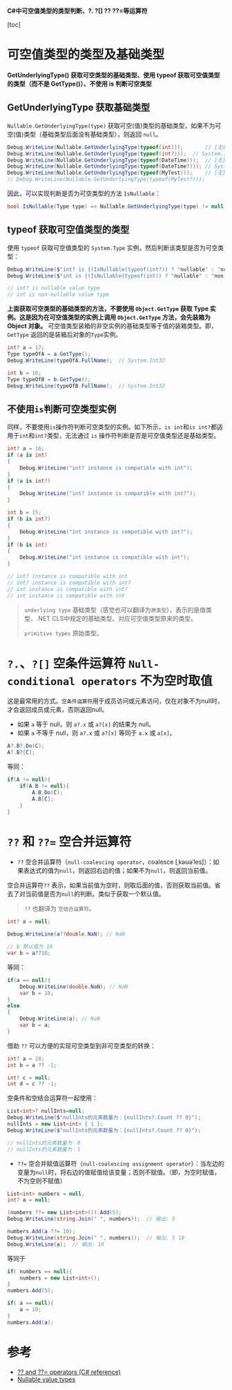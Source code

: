 **C#中可空值类型的类型判断、?. ?[] ?? ??=等运算符**

[toc]

# 可空值类型的类型及基础类型

**GetUnderlyingType() 获取可空类型的基础类型、使用 typeof 获取可空值类型的类型（而不是 GetType()）、不使用 is 判断可空类型**

## GetUnderlyingType 获取基础类型

`Nullable.GetUnderlyingType(type)` 获取可空(值)类型的基础类型，如果不为可空(值)类型（基础类型后面没有基础类型），则返回 `null`。

```C#
Debug.WriteLine(Nullable.GetUnderlyingType(typeof(int)));       // [无基础类型]
Debug.WriteLine(Nullable.GetUnderlyingType(typeof(int?)));  // System.Int32
Debug.WriteLine(Nullable.GetUnderlyingType(typeof(DateTime)));  // [无]
Debug.WriteLine(Nullable.GetUnderlyingType(typeof(DateTime?))); // System.DateTime
Debug.WriteLine(Nullable.GetUnderlyingType(typeof(MyTest)));    // [无]
// Debug.WriteLine(Nullable.GetUnderlyingType(typeof(MyTest?)));
```

因此，可以实现判断是否为可空类型的方法 `IsNullable`：

```C#
bool IsNullable(Type type) => Nullable.GetUnderlyingType(type) != null;
```

## typeof 获取可空值类型的类型

使用 `typeof` 获取可空值类型的 `System.Type` 实例，然后判断该类型是否为可空类型：

```C#
Debug.WriteLine($"int? is {(IsNullable(typeof(int?)) ? "nullable" : "non nullable")} value type");
Debug.WriteLine($"int is {(IsNullable(typeof(int)) ? "nullable" : "non-nullable")} value type");

// int? is nullable value type
// int is non-nullable value type
```

**上面获取可空类型的基础类型的方法，不要使用 `Object.GetType` 获取 Type 实例。这是因为在可空值类型的实例上调用 `Object.GetType` 方法，会先装箱为 Object 对象。** 可空值类型装箱的非空实例的基础类型等于值的装箱类型。即，`GetType` 返回的是装箱后对象的`Type`实例。

```C#
int? a = 17;
Type typeOfA = a.GetType();
Debug.WriteLine(typeOfA.FullName);  // System.Int32

int b = 16;
Type typeOfB = b.GetType();
Debug.WriteLine(typeOfB.FullName);  // System.Int32
```

## 不使用`is`判断可空类型实例

同样，不要使用`is`操作符判断可空类型的实例。如下所示，`is int`和`is int?`都适用于`int`和`int?`类型，无法通过 `is` 操作符判断是否是可空值类型还是基础类型。 

```C#
int? a = 16;
if (a is int)
{
    Debug.WriteLine("int? instance is compatible with int");
}
if (a is int?)
{
    Debug.WriteLine("int? instance is compatible with int?");
}

int b = 15;
if (b is int?)
{
    Debug.WriteLine("int instance is compatible with int?");
}
if (b is int)
{
    Debug.WriteLine("int instance is compatible with int");
}

// int? instance is compatible with int
// int? instance is compatible with int?
// int instance is compatible with int?
// int instance is compatible with int
```

> `underlying type` 基础类型（感觉也可以翻译为`原类型`），表示的是值类型、.NET CLS中规定的基础类型。对应可空值类型原来的类型。
> 
> `primitive types` 原始类型。 

# `?.`、`?[]` 空条件运算符 `Null-conditional operators` 不为空时取值

这是最常用的方式。`空条件运算符`用于成员访问或元素访问，仅在对象不为null时，才会返回成员或元素，否则返回null。

- 如果 `a` 等于 null，则 `a?.x` 或 `a?[x]` 的结果为 null。
- 如果 `a` 不等于 null，则 `a?.x` 或 `a?[x]` 等同于 `a.x` 或 `a[x]`。

```C#
A?.B?.Do(C);
A?.B?[C];
```

等同：

```C#
if(A != null){
    if(A.B != null){
        A.B.Do(C);
        A.B[C];
    }
}
```

# `??` 和 `??=` 空合并运算符

- `??` 空合并运算符（`null-coalescing operator`，coalesce [ˌkəʊəˈles]）：如果表达式的值为`null`，则返回右边的值；如果不为`null`，则返回当前值。

空合并运算符`??` 表示，如果当前值为空时，则取后面的值，否则获取当前值。省去了对当前值是否为`null`的判断。类似于获取一个默认值。

> `??` 也翻译为 `空结合运算符`。

```C#
int? a = null;

Debug.WriteLine(a??double.NaN); // NaN

// b 默认值为 10
var b = a??10;
```

等同：

```C#
if(a == null){
    Debug.WriteLine(double.NaN); // NaN
    var b = 10;
}
else
{
    Debug.WriteLine(a); // NaN
    var b = a;
}
```

借助 `??` 可以方便的实现可空类型到非可空类型的转换：

```C#
int? a = 28;
int b = a ?? -1;

int? c = null;
int d = c ?? -1;
```

空条件和空结合运算符一起使用：

```C#
List<int>? nullInts=null;
Debug.WriteLine($"nullInts的元素数量为：{nullInts?.Count ?? 0}");
nullInts = new List<int> { 1 };
Debug.WriteLine($"nullInts的元素数量为：{nullInts?.Count ?? 0}");

// nullInts的元素数量为：0
// nullInts的元素数量为：1
```

- `??=` 空合并赋值运算符（`null-coalescing assignment operator`）：当左边的变量为`null`时，将右边的值赋值给该变量；否则不赋值。（即，为空时赋值，不为空则不赋值）

```C#
List<int> numbers = null;
int? a = null;

(numbers ??= new List<int>()).Add(5);
Debug.WriteLine(string.Join(" ", numbers));  // 输出: 5

numbers.Add(a ??= 10);
Debug.WriteLine(string.Join(" ", numbers));  // 输出: 5 10
Debug.WriteLine(a);  // 输出: 10
```

等同于

```C#
if( numbers == null){
    numbers = new List<int>();
}
numbers.Add(5);

if( a == null){
    a = 10;
}
numbers.Add(a);
```

# 参考

- [?? and ??= operators (C# reference)](https://learn.microsoft.com/en-us/dotnet/csharp/language-reference/operators/null-coalescing-operator)
- [Nullable value types](https://learn.microsoft.com/en-us/dotnet/csharp/language-reference/builtin-types/nullable-value-types)
